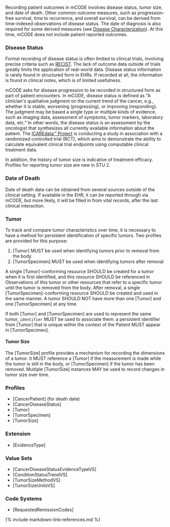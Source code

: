 Recording patient outcomes in mCODE involves disease status, tumor size, and date of death. Other common outcome measures, such as progression-free survival, time to recurrence, and overall survival, can be derived from time-indexed observations of disease status. The date of diagnosis is also required for some derived measures (see [Disease Characterization](group-disease.html)). At this time, mCODE does not include patient reported outcomes.

### Disease Status

Formal recording of disease status is often limited to clinical trials, involving precise criteria such as [RECIST](https://ctep.cancer.gov/protocolDevelopment/docs/recist_guideline.pdf). The lack of outcome data outside of trials greatly limits the application of real-world data. Disease status information is rarely found in structured form in EHRs. If recorded at all, the information is found in clinical notes, which is of limited usefulness.

mCODE asks for disease progression to be recorded in structured form as part of patient encounters. In mCODE, disease status is defined as "A clinician's qualitative judgment on the current trend of the cancer, e.g., whether it is stable, worsening (progressing), or improving (responding). The judgment may be based a single type or multiple kinds of evidence, such as imaging data, assessment of symptoms, tumor markers, laboratory data, etc." In other words, the disease status is an assessment by the oncologist that synthesizes all currently available information about the patient. The [ICAREdata™ Project](http://icaredata.org/) is conducting a study in association with a randomized controlled trial (RCT), which aims to demonstrate the ability to calculate equivalent clinical trial endpoints using computable clinical treatment data.

In addition, the history of tumor size is indicative of treatment efficacy. Profiles for reporting tumor size are new in STU 2.

### Date of Death

Date of death data can be obtained from several sources outside of the clinical setting. If available in the EHR, it can be reported through via mCODE, but more likely, it will be filled in from vital records, after the last clinical interaction.

### Tumor

To track and compare tumor characteristics over time, it is necessary to have a method for persistent identification of specific tumors. Two profiles are provided for this purpose:

1. [Tumor] MUST be used when identifying tumors prior to removal from the body
1. [TumorSpecimen] MUST be used when identifying tumors after removal

A single [Tumor]-conforming resource SHOULD be created for a tumor when it is first identified, and this resource SHOULD be referenced in Observations of this tumor or other resources that refer to a specific tumor until the tumor is removed from the body. After removal, a single [TumorSpecimen]-conforming resource SHOULD be created and used in the same manner. A tumor SHOULD NOT have more than one [Tumor] and one [TumorSpecimen] at any time.

If both [Tumor] and [TumorSpecimen] are used to represent the same tumor, `identifier` MUST be used to associate them: a persistent identifier from [Tumor] that is unique within the context of the Patient MUST appear in [TumorSpecimen].

#### Tumor Size

The [TumorSize] profile provides a mechanism for recording the dimensions of a tumor. It MUST reference a [Tumor] if the measurement is made while the tumor is still in the body, or [TumorSpecimen] if the tumor has been removed. Multiple [TumorSize] instances MAY be used to record changes in tumor size over time.

<!--
#### Multifocal and Multicentric Tumors

In the context of breast cancer, multifocal tumors refer to "multiple foci of the same tumor" while multicentric tumors are "different primary tumors in the same breast" ([Andea 2002](https://pubmed.ncbi.nlm.nih.gov/11920492/)).

For multifocal tumors, each foci may be separately tracked and measured by clinicians. Therefore, each foci SHOULD be represented by a separate [Tumor] or [TumorSpecimen] instance, and grouped together using the `focus` element in a [MultifocalTumor] Observation. [MultifocalTumor] SHOULD be referenced in `hasMember` of [TNMClinicalStageGroup] or [TNMPathologicalStageGroup] if relevant.

Multicentric tumors should also each be represented by a separate [Tumor] or [TumorSpecimen], which can each be associated with separate [PrimaryCancerCondition]-conforming resources using `extension[mcode-condition-related]` in [Tumor] or [TumorSpecimen].
-->

### Profiles

* [CancerPatient] (for death date)
* [CancerDiseaseStatus]
* [Tumor]
* [TumorSpecimen]
* [TumorSize]
<!--* [MultifocalTumor]-->

### Extension

* [EvidenceType]

### Value Sets

* [CancerDiseaseStatusEvidenceTypeVS]
* [ConditionStatusTrendVS]
* [TumorSizeMethodVS]
* [TumorSizeUnitsVS]

### Code Systems
* [RequestedRemissionCodes]

{% include markdown-link-references.md %}

